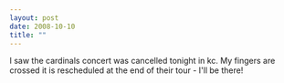 ```yaml
---
layout: post
date: 2008-10-10
title: ""
---
```

I saw the cardinals concert was cancelled tonight in kc. My fingers are crossed it is rescheduled at the end of their tour - I'll be there!